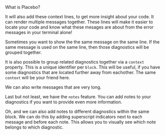 What is Placebo?



It will also add these context lines, to get more insight about your code.
It can render multiple messages together.
These lines will make it easier to locate your code and know what these mesages
are about from the error messages in your terminal alone!



Sometimes you want to show the the same message on the same line. If the same
message is used on the same line, then those diagnostics will be grouped
together.



It is also possible to group related diagnostics together via a `context`
property. This is a unique identifier per `block`. This will be useful, if you
have some diagnostics that are located further away from eachother. The same
`context` will be your friend here.



We can also write messages that are very long.



Last but not least, we have the `notes` feature. You can add notes to your
diagnostics if you want to provide even more information.



Oh, and we can also add notes to different diagnostics within the same block. We can do this by
adding superscript indicators next to each message and before each note. This allows you to visually
see which note belongs to which diagnostic.


